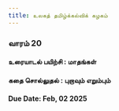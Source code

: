```yaml
---
title: உலகத் தமிழ்க்கல்விக் கழகம் 
---
```


### வாரம் 20  

#### உரையாடல் பயிற்சி :  மாதங்கள் 
#### கதை சொல்லுதல் :  புறாவும் எறும்பும் 

#### Due Date: Feb, 02 2025



